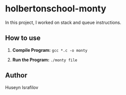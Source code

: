 # holbertonschool-monty

In this project, I worked on stack and queue instructions.

## How to use

1. **Compile Program:** 
```gcc *.c -o monty```

2. **Run the Program:**
```./monty file```

## Author

Huseyn Israfilov
